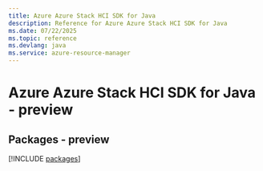 ```yaml
---
title: Azure Azure Stack HCI SDK for Java
description: Reference for Azure Azure Stack HCI SDK for Java
ms.date: 07/22/2025
ms.topic: reference
ms.devlang: java
ms.service: azure-resource-manager
---
```

# Azure Azure Stack HCI SDK for Java - preview
## Packages - preview
[!INCLUDE [packages](azure-stack-hci-index.md)]